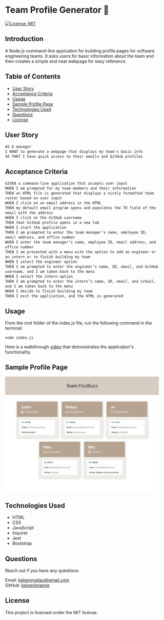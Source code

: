 # Team Profile Generator 👥

[![License: MIT](https://img.shields.io/badge/License-MIT-yellow.svg)](https://opensource.org/licenses/MIT)

## Introduction

A Node.js command-line appication for building profile pages for software engineering teams. It asks users for basic information about the team and then creates a simple and neat webpage for easy reference.

## Table of Contents

- [ User Story ](#user-story)
- [ Acceptance Criteria ](#acceptance-criteria)
- [ Usage ](#usage)
- [ Sample Profile Page ](#sample-profile-page)
- [ Technologies Used ](#technologies-used)
- [ Questions ](#questions)
- [ License ](#license)

## User Story

```
AS A manager
I WANT to generate a webpage that displays my team's basic info
SO THAT I have quick access to their emails and GitHub profiles
```

## Acceptance Criteria

```
GIVEN a command-line application that accepts user input
WHEN I am prompted for my team members and their information
THEN an HTML file is generated that displays a nicely formatted team roster based on user input
WHEN I click on an email address in the HTML
THEN my default email program opens and populates the TO field of the email with the address
WHEN I click on the GitHub username
THEN that GitHub profile opens in a new tab
WHEN I start the application
THEN I am prompted to enter the team manager’s name, employee ID, email address, and office number
WHEN I enter the team manager’s name, employee ID, email address, and office number
THEN I am presented with a menu with the option to add an engineer or an intern or to finish building my team
WHEN I select the engineer option
THEN I am prompted to enter the engineer’s name, ID, email, and GitHub username, and I am taken back to the menu
WHEN I select the intern option
THEN I am prompted to enter the intern’s name, ID, email, and school, and I am taken back to the menu
WHEN I decide to finish building my team
THEN I exit the application, and the HTML is generated
```

## Usage

From the root folder of the index.js file, run the following command in the terminal:

```
node index.js
```

Here is a walkthrough [video](https://watch.screencastify.com/v/pLUhhfDU0nNAn2jlfJ7q) that demonstrates the application's functionality.

## Sample Profile Page

![Screenshot of sample profile page](./assets/screenshot.png)

## Technologies Used

- HTML
- CSS
- JavaScript
- Inquirer
- Jest
- Bootstrap

## Questions

Reach out if you have any questions:

Email: kelseymailau@gmail.com  
GitHub: [kelseybrianne](https://github.com/kelseybrianne)

## License

This project is licensed under the MIT license.